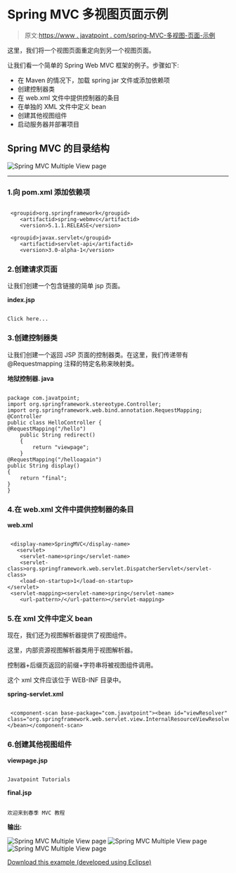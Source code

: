 # Spring MVC 多视图页面示例

> 原文:[https://www . javatpoint . com/spring-MVC-多视图-页面-示例](https://www.javatpoint.com/spring-mvc-multiple-view-page-example)

这里，我们将一个视图页面重定向到另一个视图页面。

让我们看一个简单的 Spring Web MVC 框架的例子。步骤如下:

*   在 Maven 的情况下，加载 spring jar 文件或添加依赖项
*   创建控制器类
*   在 web.xml 文件中提供控制器的条目
*   在单独的 XML 文件中定义 bean
*   创建其他视图组件
*   启动服务器并部署项目

## Spring MVC 的目录结构

![Spring MVC Multiple View page](../Images/eabff72e37aa24893c6d4d5b51f2ae50.png)

* * *

### 1.向 pom.xml 添加依赖项

```

 <groupid>org.springframework</groupid>
    <artifactid>spring-webmvc</artifactid>
    <version>5.1.1.RELEASE</version> 

 <groupid>javax.servlet</groupid>  
    <artifactid>servlet-api</artifactid>  
    <version>3.0-alpha-1</version> 

```

### 2.创建请求页面

让我们创建一个包含链接的简单 jsp 页面。

**index.jsp**

```

Click here...

```

### 3.创建控制器类

让我们创建一个返回 JSP 页面的控制器类。在这里，我们传递带有@Requestmapping 注释的特定名称来映射类。

**地狱控制器. java**

```

package com.javatpoint;
import org.springframework.stereotype.Controller;
import org.springframework.web.bind.annotation.RequestMapping;
@Controller
public class HelloController {
@RequestMapping("/hello")
	public String redirect()
	{
		return "viewpage";
	}	
@RequestMapping("/helloagain")
public String display()
{
	return "final";
}
}

```

### 4.在 web.xml 文件中提供控制器的条目

**web.xml**

```

 <display-name>SpringMVC</display-name>
   <servlet>  
    <servlet-name>spring</servlet-name>  
    <servlet-class>org.springframework.web.servlet.DispatcherServlet</servlet-class>  
    <load-on-startup>1</load-on-startup>    
</servlet>  
 <servlet-mapping><servlet-name>spring</servlet-name>  
    <url-pattern>/</url-pattern></servlet-mapping> 

```

### 5.在 xml 文件中定义 bean

现在，我们还为视图解析器提供了视图组件。

这里，内部资源视图解析器类用于视图解析器。

控制器+后缀页返回的前缀+字符串将被视图组件调用。

这个 xml 文件应该位于 WEB-INF 目录中。

**spring-servlet.xml**

```

 <component-scan base-package="com.javatpoint"><bean id="viewResolver" class="org.springframework.web.servlet.view.InternalResourceViewResolver"></bean></component-scan> 

```

### 6.创建其他视图组件

**viewpage.jsp**

```

Javatpoint Tutorials

```

**final.jsp**

```

欢迎来到春季 MVC 教程

```

**输出:**

![Spring MVC Multiple View page](../Images/da4722c686a86047291a09e09959ed18.png)
![Spring MVC Multiple View page](../Images/7fe4b5e63cf03e1425c51fbf39459d57.png)
![Spring MVC Multiple View page](../Images/df25f1b07131e51d58e6c9dccb28ebe8.png)

[Download this example (developed using Eclipse)](https://static.javatpoint.com/sppages/download/SpringMVCMultipleViewPage.zip)